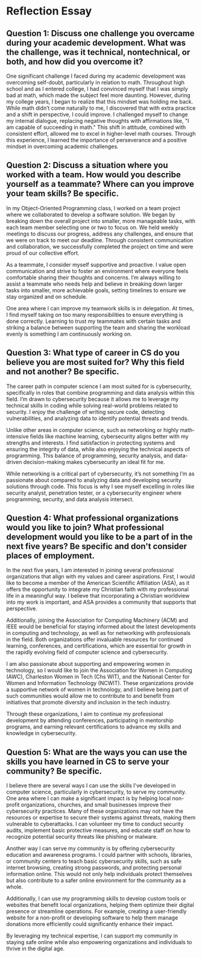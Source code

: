 # Reflection Essay
## Question 1: Discuss one challenge you overcame during your academic development. What was the challenge, was it technical, nontechnical, or both, and how did you overcome it?

One significant challenge I faced during my academic development was overcoming self-doubt, particularly in relation to math. Throughout high school and as I entered college, I had convinced myself that I was simply bad at math, which made the subject feel more daunting. However, during my college years, I began to realize that this mindset was holding me back. While math didn’t come naturally to me, I discovered that with extra practice and a shift in perspective, I could improve. I challenged myself to change my internal dialogue, replacing negative thoughts with affirmations like, "I am capable of succeeding in math." This shift in attitude, combined with consistent effort, allowed me to excel in higher-level math courses. Through this experience, I learned the importance of perseverance and a positive mindset in overcoming academic challenges.

## Question 2: Discuss a situation where you worked with a team. How would you describe yourself as a teammate? Where can you improve your team skills? Be specific.

In my Object-Oriented Programming class, I worked on a team project where we collaborated to develop a software solution. We began by breaking down the overall project into smaller, more manageable tasks, with each team member selecting one or two to focus on. We held weekly meetings to discuss our progress, address any challenges, and ensure that we were on track to meet our deadline. Through consistent communication and collaboration, we successfully completed the project on time and were proud of our collective effort.

As a teammate, I consider myself supportive and proactive. I value open communication and strive to foster an environment where everyone feels comfortable sharing their thoughts and concerns. I’m always willing to assist a teammate who needs help and believe in breaking down larger tasks into smaller, more achievable goals, setting timelines to ensure we stay organized and on schedule.

One area where I can improve my teamwork skills is in delegation. At times, I find myself taking on too many responsibilities to ensure everything is done correctly. Learning to trust my teammates with certain tasks and striking a balance between supporting the team and sharing the workload evenly is something I am continuously working on.

## Question 3: What type of career in CS do you believe you are most suited for? Why this field and not another? Be specific.

The career path in computer science I am most suited for is cybersecurity, specifically in roles that combine programming and data analysis within this field. I’m drawn to cybersecurity because it allows me to leverage my technical skills in coding while solving real-world problems related to security. I enjoy the challenge of writing secure code, detecting vulnerabilities, and analyzing data to identify potential threats and trends.

Unlike other areas in computer science, such as networking or highly math-intensive fields like machine learning, cybersecurity aligns better with my strengths and interests. I find satisfaction in protecting systems and ensuring the integrity of data, while also enjoying the technical aspects of programming. This balance of programming, security analysis, and data-driven decision-making makes cybersecurity an ideal fit for me.

While networking is a critical part of cybersecurity, it’s not something I’m as passionate about compared to analyzing data and developing security solutions through code. This focus is why I see myself excelling in roles like security analyst, penetration tester, or a cybersecurity engineer where programming, security, and data analysis intersect.

## Question 4: What professional organizations would you like to join? What professional development would you like to be a part of in the next five years? Be specific and don't consider places of employment.

In the next five years, I am interested in joining several professional organizations that align with my values and career aspirations. First, I would like to become a member of the American Scientific Affiliation (ASA), as it offers the opportunity to integrate my Christian faith with my professional life in a meaningful way. I believe that incorporating a Christian worldview into my work is important, and ASA provides a community that supports that perspective.

Additionally, joining the Association for Computing Machinery (ACM) and IEEE would be beneficial for staying informed about the latest developments in computing and technology, as well as for networking with professionals in the field. Both organizations offer invaluable resources for continued learning, conferences, and certifications, which are essential for growth in the rapidly evolving field of computer science and cybersecurity.

I am also passionate about supporting and empowering women in technology, so I would like to join the Association for Women in Computing (AWC), Charleston Women in Tech (Chs WIT), and the National Center for Women and Information Technology (NCWIT). These organizations provide a supportive network of women in technology, and I believe being part of such communities would allow me to contribute to and benefit from initiatives that promote diversity and inclusion in the tech industry.

Through these organizations, I aim to continue my professional development by attending conferences, participating in mentorship programs, and earning relevant certifications to advance my skills and knowledge in cybersecurity.

## Question 5: What are the ways you can use the skills you have learned in CS to serve your community? Be specific.

I believe there are several ways I can use the skills I've developed in computer science, particularly in cybersecurity, to serve my community. One area where I can make a significant impact is by helping local non-profit organizations, churches, and small businesses improve their cybersecurity practices. Many of these organizations may not have the resources or expertise to secure their systems against threats, making them vulnerable to cyberattacks. I can volunteer my time to conduct security audits, implement basic protective measures, and educate staff on how to recognize potential security threats like phishing or malware.

Another way I can serve my community is by offering cybersecurity education and awareness programs. I could partner with schools, libraries, or community centers to teach basic cybersecurity skills, such as safe internet browsing, creating strong passwords, and protecting personal information online. This would not only help individuals protect themselves but also contribute to a safer online environment for the community as a whole.

Additionally, I can use my programming skills to develop custom tools or websites that benefit local organizations, helping them optimize their digital presence or streamline operations. For example, creating a user-friendly website for a non-profit or developing software to help them manage donations more efficiently could significantly enhance their impact.

By leveraging my technical expertise, I can support my community in staying safe online while also empowering organizations and individuals to thrive in the digital age.
